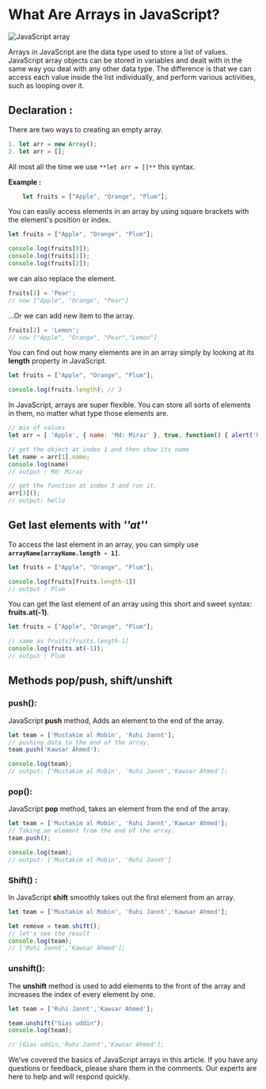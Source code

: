 # What Are Arrays in JavaScript? 

![JavaScript array](https://i.ytimg.com/vi/S2JVtEwa-kU/maxresdefault.jpg)

Arrays in JavaScript are the data type used to store a list of values. JavaScript array objects can be stored in variables and dealt with in the same way you deal with any other data type. The difference is that we can access each value inside the list individually, and perform various activities, such as looping over it.

## Declaration : 
There are two ways to creating an empty array.

```js
1. let arr = new Array();
2. let arr = [];
```
All most all the time we use `**let arr = []**` this syntax.

**Example :**
```js
    let fruits = ["Apple", "Orange", "Plum"];
```

You can easily access elements in an array by using square brackets with the element's position or index.

```js
let fruits = ["Apple", "Orange", "Plum"];

console.log(fruits[0]);
console.log(fruits[1]);
console.log(fruits[2]);
```
we can also replace the element.

```js
fruits[2] = 'Pear';
// now ["Apple", "Orange", "Pear"]
```
...Or we can add new item to the array.

```js
fruits[2] = 'Lemon';
// now ["Apple", "Orange", "Pear","Lemon"]
```

You can find out how many elements are in an array simply by looking at its **length** property in JavaScript.

```js
let fruits = ["Apple", "Orange", "Plum"];

console.log(fruits.length); // 3
```

In JavaScript, arrays are super flexible. You can store all sorts of elements in them, no matter what type those elements are.

```js
// mix of values
let arr = [ 'Apple', { name: 'Md: Miraz' }, true, function() { alert('hello'); } ];

// get the object at index 1 and then show its name
let name = arr[1].name;
console.log(name) 
// output : Md: Miraz

// get the function at index 3 and run it.
arr[3]();
// output: hello
```

## Get last elements with *''at''*

To access the last element in an array, you can simply use **`arrayName[arrayName.length - 1]`**.

```js
let fruits = ["Apple", "Orange", "Plum"];

console.log(fruits[fruits.length-1]) 
// output : Plum
```

You can get the last element of an array using this short and sweet syntax: **fruits.at(-1)**.

```js
let fruits = ["Apple", "Orange", "Plum"];

// same as fruits[fruits.length-1]
console.log(fruits.at(-1));
// output : Plum
```

## Methods pop/push, shift/unshift

### push():
JavaScript **push** method, Adds an element to the end of the array.

```js
let team = ['Mustakim al Mobin', 'Ruhi Jannt'];
// pushing data to the end of the array.
team.push('Kawsar Ahmed');

console.log(team);
// output: ['Mustakim al Mobin', 'Ruhi Jannt','Kawsar Ahmed'];
```

### pop():
JavaScript **pop** method, takes an element from the end of the array.
```js
let team = ['Mustakim al Mobin', 'Ruhi Jannt','Kawsar Ahmed'];
// Taking an element from the end of the array.
team.push();

console.log(team);
// output: ['Mustakim al Mobin', 'Ruhi Jannt']
```

### Shift() : 
In JavaScript **shift**  smoothly takes out the first element from an array.

```js
let team = ['Mustakim al Mobin', 'Ruhi Jannt','Kawsar Ahmed'];

let remove = team.shift(); 
// let's see the result
console.log(team); 
// ['Ruhi Jannt','Kawsar Ahmed'];
```

### unshift(): 
The **unshift** method is used to add elements to the front of the array and increases the index of every element by one.

```js
let team = ['Ruhi Jannt','Kawsar Ahmed'];

team.unshift("Gias uddin");
console.log(team);

// [Gias uddin,'Ruhi Jannt','Kawsar Ahmed'];
```

We've covered the basics of JavaScript arrays in this article. If you have any questions or feedback, please share them in the comments. Our experts are here to help and will respond quickly.




